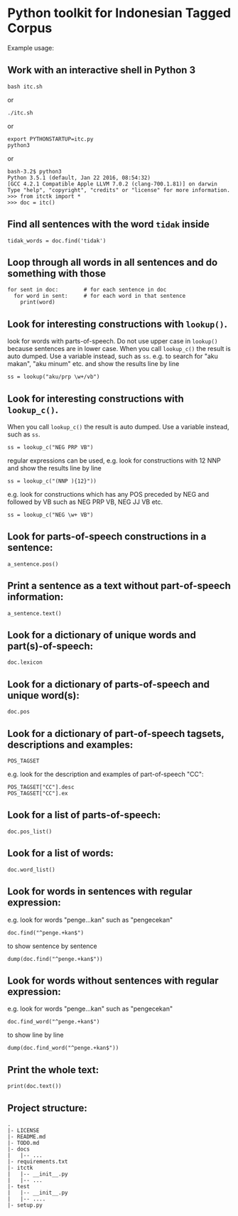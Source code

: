 # Python toolkit for Indonesian Tagged Corpus

Example usage:

Work with an interactive shell in Python 3
-----

```
bash itc.sh
```
or 
```
./itc.sh
```
or 
```
export PYTHONSTARTUP=itc.py
python3
```
or 
  ```
bash-3.2$ python3
Python 3.5.1 (default, Jan 22 2016, 08:54:32) 
[GCC 4.2.1 Compatible Apple LLVM 7.0.2 (clang-700.1.81)] on darwin
Type "help", "copyright", "credits" or "license" for more information.
>>> from itctk import *
>>> doc = itc()
```

Find all sentences with the word `tidak` inside
-----

```
tidak_words = doc.find('tidak')
```

Loop through all words in all sentences and do something with those
---
```
for sent in doc:        # for each sentence in doc
  for word in sent:     # for each word in that sentence
    print(word)
```

Look for interesting constructions with `lookup()`.
---
look for words with parts-of-speech.
Do not use upper case in `lookup()` because sentences are in lower case.
When you call `lookup_c()` the result is auto dumped. Use a variable instead, such as `ss`.
e.g.  to search for "aku makan", "aku minum" etc.
and show the results line by line
```
ss = lookup("aku/prp \w+/vb")
```

Look for interesting constructions with `lookup_c()`.
---
When you call `lookup_c()` the result is auto dumped. Use a variable instead, such as `ss`.
```
ss = lookup_c("NEG PRP VB")
```
regular expressions can be used,
e.g. look for constructions with 12 NNP
and show the results line by line
```
ss = lookup_c("(NNP ){12}"))
```
e.g. look for constructions which has any POS
preceded by NEG and followed by VB such as
NEG PRP VB, NEG JJ VB etc.
```
ss = lookup_c("NEG \w+ VB")
```

Look for parts-of-speech constructions in a sentence:
---
```
a_sentence.pos()
```

Print a sentence as a text without part-of-speech information:
---
```
a_sentence.text()
```

Look for a dictionary of unique words and part(s)-of-speech:
---
```
doc.lexicon
```

Look for a dictionary of parts-of-speech and unique word(s):
---
```
doc.pos
```

Look for a dictionary of part-of-speech tagsets, descriptions and examples:
---
```
POS_TAGSET
```
e.g. look for the description and examples of part-of-speech "CC":
```
POS_TAGSET["CC"].desc
POS_TAGSET["CC"].ex
```

Look for a list of parts-of-speech:
---
```
doc.pos_list()
```

Look for a list of words:
---
```
doc.word_list()
```

Look for words in sentences with regular expression:
---
e.g. look for words "penge...kan" such as "pengecekan"
```
doc.find("^penge.+kan$")
```
to show sentence by sentence
```
dump(doc.find("^penge.+kan$"))
```

Look for words without sentences with regular expression:
---
e.g. look for words "penge...kan" such as "pengecekan"
```
doc.find_word("^penge.+kan$")
```
to show line by line
```
dump(doc.find_word("^penge.+kan$"))
```

Print the whole text:
---
```
print(doc.text())
```

Project structure:
---

```
.
|- LICENSE
|- README.md
|- TODO.md
|- docs
|   |-- ...
|- requirements.txt
|- itctk               
|   |-- __init__.py
|   |-- ...
|- test
|   |-- __init__.py
|   |-- ....
|- setup.py
```
